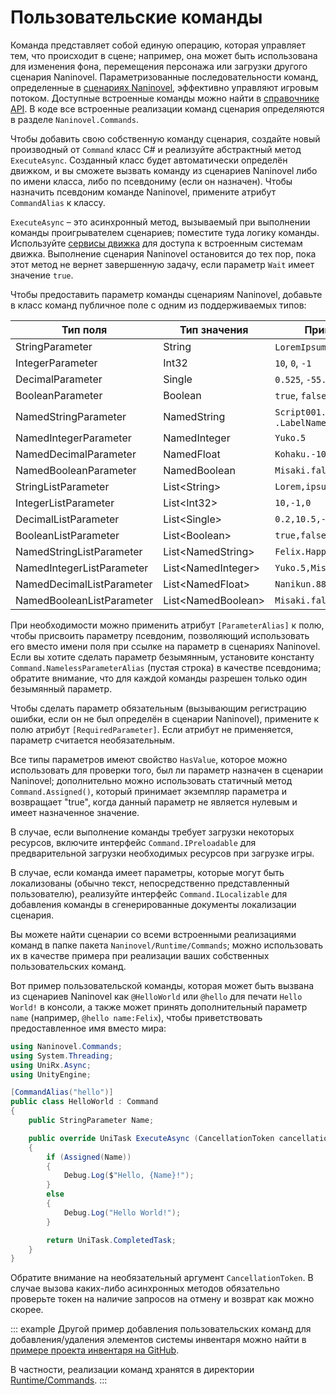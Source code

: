 # Пользовательские команды

Команда представляет собой единую операцию, которая управляет тем, что происходит в сцене; например, она может быть использована для изменения фона, перемещения персонажа или загрузки другого сценария Naninovel. Параметризованные последовательности команд, определенные в [сценариях Naninovel](/ru/guide/naninovel-scripts.md), эффективно управляют игровым потоком. Доступные встроенные команды можно найти в [справочнике API](/ru/api/). В коде все встроенные реализации команд сценария определяются в разделе `Naninovel.Commands`.

Чтобы добавить свою собственную команду сценария, создайте новый производный от `Command` класс C# и реализуйте абстрактный метод `ExecuteAsync`. Созданный класс будет автоматически определён движком, и вы сможете вызвать команду из сценариев Naninovel либо по имени класса, либо по псевдониму (если он назначен). Чтобы назначить псевдоним команде Naninovel, примените атрибут `CommandAlias` к классу.

`ExecuteAsync` – это асинхронный метод, вызываемый при выполнении команды проигрывателем сценариев; поместите туда логику команды. Используйте [сервисы движка](/ru/guide/engine-services.md) для доступа к встроенным системам движка. Выполнение сценария Naninovel остановится до тех пор, пока этот метод не вернет завершенную задачу, если параметр `Wait` имеет значение `true`.

Чтобы предоставить параметр команды сценариям Naninovel, добавьте в класс команд публичное поле с одним из поддерживаемых типов:

Тип поля | Тип значения | Пример скрипта
--- | --- | ---
StringParameter | String | `LoremIpsum`, `"Lorem ipsum"`
IntegerParameter | Int32 | `10`, `0`, `-1`
DecimalParameter | Single | `0.525`, `-55.1`
BooleanParameter | Boolean | `true`, `false`
NamedStringParameter | NamedString |  `Script001.LabelName`, `.LabelName`
NamedIntegerParameter | NamedInteger | `Yuko.5`
NamedDecimalParameter | NamedFloat | `Kohaku.-10.25`
NamedBooleanParameter | NamedBoolean | `Misaki.false`
StringListParameter | List&lt;String> | `Lorem,ipsum,"doler sit amet"`
IntegerListParameter | List&lt;Int32> | `10,-1,0`
DecimalListParameter | List&lt;Single> | `0.2,10.5,-88.99`
BooleanListParameter | List&lt;Boolean> | `true,false,true`
NamedStringListParameter | List&lt;NamedString> | `Felix.Happy,Jenna.Confidence`
NamedIntegerListParameter | List&lt;NamedInteger> | `Yuko.5,Misaki.-8`
NamedDecimalListParameter | List&lt;NamedFloat> | `Nanikun.88.99,Yuko.-5.1`
NamedBooleanListParameter | List&lt;NamedBoolean> | `Misaki.false,Kohaku.true`

При необходимости можно применить атрибут `[ParameterAlias]` к полю, чтобы присвоить параметру псевдоним, позволяющий использовать его вместо имени поля при ссылке на параметр в сценариях Naninovel. Если вы хотите сделать параметр безымянным, установите константу `Command.NamelessParameterAlias` (пустая строка) в качестве псевдонима; обратите внимание, что для каждой команды разрешен только один безымянный параметр.

Чтобы сделать параметр обязательным (вызывающим регистрацию ошибки, если он не был определён в сценарии Naninovel), примените к полю атрибут `[RequiredParameter]`. Если атрибут не применяется, параметр считается необязательным.

Все типы параметров имеют свойство `HasValue`, которое можно использовать для проверки того, был ли параметр назначен в сценарии Naninovel; дополнительно можно использовать статичный метод `Command.Assigned()`, который принимает экземпляр параметра и возвращает "true", когда данный параметр не является нулевым и имеет назначенное значение.

В случае, если выполнение команды требует загрузки некоторых ресурсов, включите интерфейс `Command.IPreloadable` для предварительной загрузки необходимых ресурсов при загрузке игры.

В случае, если команда имеет параметры, которые могут быть локализованы (обычно текст, непосредственно представленный пользователю), реализуйте интерфейс `Command.ILocalizable` для добавления команды в сгенерированные документы локализации сценария.

Вы можете найти сценарии со всеми встроенными реализациями команд в папке пакета `Naninovel/Runtime/Commands`; можно использовать их в качестве примера при реализации ваших собственных пользовательских команд.

Вот пример пользовательской команды, которая может быть вызвана из сценариев Naninovel как `@HelloWorld` или `@hello` для печати `Hello World!` в консоли, а также может принять дополнительный параметр `name` (например, `@hello name:Felix`), чтобы приветствовать предоставленное имя вместо мира:

```csharp
using Naninovel.Commands;
using System.Threading;
using UniRx.Async;
using UnityEngine;

[CommandAlias("hello")]
public class HelloWorld : Command
{
    public StringParameter Name;

    public override UniTask ExecuteAsync (CancellationToken cancellationToken = default)
    {
        if (Assigned(Name))
        {
            Debug.Log($"Hello, {Name}!");
        }
        else
        {
            Debug.Log("Hello World!");
        }

        return UniTask.CompletedTask;
    }
}
```

Обратите внимание на необязательный аргумент `CancellationToken`. В случае вызова каких-либо асинхронных методов обязательно проверьте токен на наличие запросов на отмену и возврат как можно скорее.

::: example
Другой пример добавления пользовательских команд для добавления/удаления элементов системы инвентаря можно найти в [примере проекта инвентаря на GitHub](https://github.com/Elringus/NaninovelInventory).

В частности, реализации команд хранятся в директории [Runtime/Commands](https://github.com/Elringus/NaninovelInventory/tree/master/Assets/NaninovelInventory/Runtime/Commands).
:::